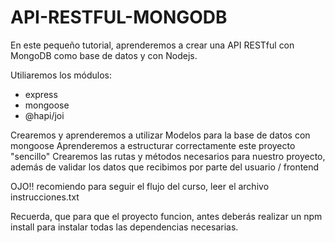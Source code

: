 # API-RESTFUL-MONGODB

En este pequeño tutorial, aprenderemos a crear una API RESTful con MongoDB como base de datos y con Nodejs.

Utiliaremos los módulos: 
  - express
  - mongoose
  - @hapi/joi

Crearemos y aprenderemos a utilizar Modelos para la base de datos con mongoose
Aprenderemos a estructurar correctamente este proyecto "sencillo"
Crearemos las rutas y métodos necesarios para nuestro proyecto, además de validar los datos que recibimos por parte del usuario / frontend

OJO!! recomiendo para seguir el flujo del curso, leer el archivo instrucciones.txt

Recuerda, que para que el proyecto funcion, antes deberás realizar un npm install para instalar todas las dependencias necesarias.

